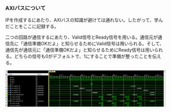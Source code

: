 ### AXIバスについて
IPを作成するにあたり、AXIバスの知識が避けては通れない。したがって、学んだことをここに記録する。

二つの回路が通信するにあたり、Valid信号とReady信号を用いる。通信元が通信先に「通信準備OKだよ」と知らせるためにValid信号は用いられる。そして、通信先が通信元に「通信準備OKだよ」と知らせるためにReady信号は用いられる。どちらの信号も0がデフォルトで、1にすることで準備が整ったことを伝える。

<img src="./testing_axi.png" width="1000">  
